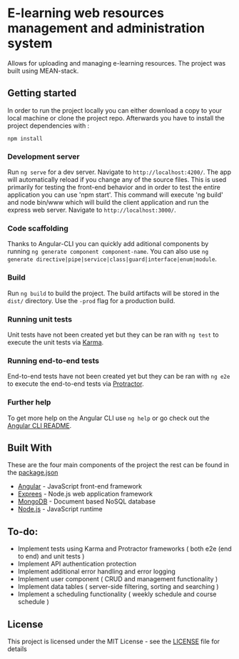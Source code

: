 # E-learning web resources management and administration system

Allows for uploading and managing e-learning resources. The project was built using MEAN-stack.

## Getting started

In order to run the project locally you can either download a copy to your local machine or clone the project repo. Afterwards you have to install the project dependencies with :

```
npm install
```

### Development server

Run `ng serve` for a dev server. Navigate to `http://localhost:4200/`. The app will automatically reload if you change any of the source files. This is used primarily for testing the front-end behavior and in order to test the entire application you can use 'npm start'. This command will execute 'ng build' and node bin/www which will build the client application and run the express web server. Navigate to `http://localhost:3000/`. 

### Code scaffolding

Thanks to Angular-CLI you can quickly add aditional components by running `ng generate component component-name`. You can also use `ng generate directive|pipe|service|class|guard|interface|enum|module`.

### Build

Run `ng build` to build the project. The build artifacts will be stored in the `dist/` directory. Use the `-prod` flag for a production build.

### Running unit tests

Unit tests have not been created yet but they can be ran with `ng test` to execute the unit tests via [Karma](https://karma-runner.github.io).

### Running end-to-end tests

End-to-end tests have not been created yet but they can be ran with  `ng e2e` to execute the end-to-end tests via [Protractor](http://www.protractortest.org/).

### Further help

To get more help on the Angular CLI use `ng help` or go check out the [Angular CLI README](https://github.com/angular/angular-cli/blob/master/README.md).


## Built With

These are the four main components of the project the rest can be found in the [package.json](package.json)

* [Angular](https://angular.io) - JavaScript front-end framework 
* [Exprees](https://expressjs.com) - Node.js web application framework
* [MongoDB](https://www.mongodb.com) - Document based NoSQL database
* [Node.js](https://nodejs.org/en/) - JavaScript runtime

## To-do:

* Implement tests using Karma and Protractor frameworks ( both e2e (end to end) and unit tests )
* Implement API authentication protection
* Implement additional error handling and error logging
* Implement user component ( CRUD and management functionality )
* Implement data tables ( server-side filtering, sorting and searching )
* Implement a scheduling functionality ( weekly schedule and course schedule )

## License

This project is licensed under the MIT License - see the [LICENSE](LICENSE) file for details
